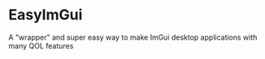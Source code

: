 # EasyImGui
A "wrapper" and super easy way to make ImGui desktop applications with many QOL features
